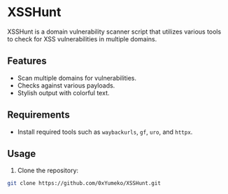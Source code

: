 # XSSHunt

XSSHunt is a domain vulnerability scanner script that utilizes various tools to check for XSS vulnerabilities in multiple domains. 

## Features

- Scan multiple domains for vulnerabilities.
- Checks against various payloads.
- Stylish output with colorful text.

## Requirements

- Install required tools such as `waybackurls`, `gf`, `uro`, and `httpx`.

## Usage

1. Clone the repository:
```bash
git clone https://github.com/0xYumeko/XSSHunt.git
```
